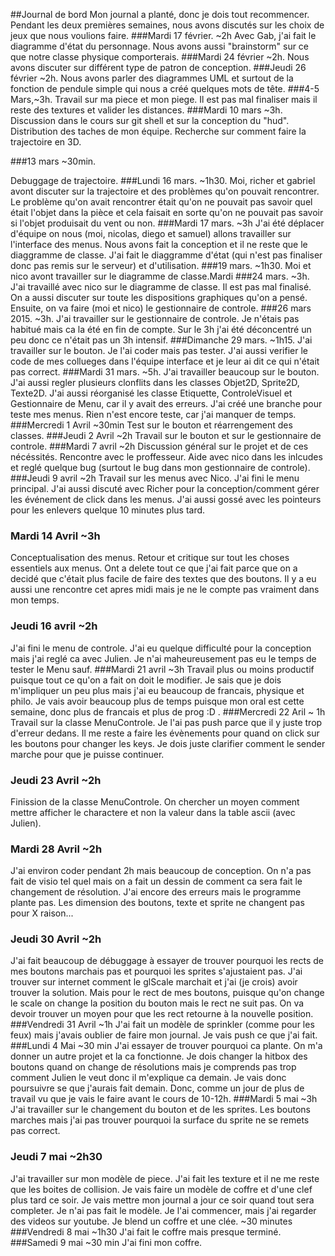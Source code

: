 ##Journal de bord
Mon journal a planté, donc je dois tout recommencer. Pendant les deux premières semaines, nous avons discutés sur les choix de jeux que nous voulions faire. 
###Mardi 17 février. ~2h
 Avec Gab, j'ai fait le diagramme d'état du personnage. Nous avons aussi "brainstorm" sur ce que notre classe physique comporterais.
###Mardi 24 février ~2h.
 Nous avons discuter sur différent type de patron de conception. 
###Jeudi 26 février ~2h. 
Nous avons parler des diagrammes UML et surtout de la fonction de pendule simple qui nous a créé quelques mots de tête.
###4-5 Mars,~3h. 
Travail sur ma piece et mon piege. Il est pas mal finaliser mais il reste des textures et valider les distances.
###Mardi 10 mars ~3h.
 Discussion dans le cours sur git shell et sur la conception du "hud". Distribution des taches de mon équipe. Recherche sur comment faire la trajectoire en 3D.

###13 mars ~30min.

 Debuggage de trajectoire. 
###Lundi 16 mars. ~1h30. 
Moi, richer et gabriel avont discuter sur la trajectoire et des problèmes qu'on pouvait rencontrer. Le problème qu'on avait rencontrer était qu'on ne pouvait pas savoir quel était l'objet dans la pièce et cela faisait en sorte qu'on ne pouvait pas savoir si l'objet produisait du vent ou non. 
###Mardi 17 mars. ~3h
 J'ai été déplacer d'équipe on nous (moi, nicolas, diego et samuel) allons travailler sur l'interface des menus. Nous avons fait la conception et il ne reste que le diaggramme de classe. J'ai fait le diaggramme d'état (qui n'est pas finaliser donc pas remis sur le serveur) et d'utilisation. 
###19 mars. ~1h30.
 Moi et nico avont travailler sur le diagramme de classe.Mardi 
###24 mars. ~3h.
 J'ai travaillé avec nico sur le diagramme de classe. Il est pas mal finalisé. On a aussi discuter sur toute les dispositions graphiques qu'on a pensé. Ensuite, on va faire (moi et nico) le gestionnaire de controle. 
###26 mars 2015. ~3h.
 J'ai travailler sur le gestionnaire de controle. Je n'étais pas habitué mais ca la été en fin de compte. Sur le 3h j'ai été déconcentré un peu donc ce n'était pas un 3h intensif. 
###Dimanche 29 mars. ~1h15.
 J'ai travailler sur le bouton. Je l'ai coder mais pas tester. J'ai aussi verifier le code de mes collueges dans l'équipe interface et je leur ai dit ce qui n'était pas correct. 
###Mardi 31 mars. ~5h.
 J'ai travailler beaucoup sur le bouton. J'ai aussi regler plusieurs clonflits dans les classes Objet2D, Sprite2D, Texte2D. J'ai aussi réorganisé les classe Etiquette, ControleVisuel et Gestionnaire de Menu, car il y avait des erreurs. J'ai créé une branche pour teste mes menus. Rien n'est encore teste, car j'ai manquer de temps. 
###Mercredi 1 Avril ~30min
Test sur le bouton et réarrengement des classes.
###Jeudi 2 Avril ~2h
Travail sur le bouton et sur le gestionnaire de controle.
###Mardi 7 avril ~2h
Discussion général sur le projet et de ces nécéssités. Rencontre avec le proffesseur. Aide avec nico dans les inlcudes et reglé quelque bug (surtout le bug dans mon gestionnaire de controle).
###Jeudi 9 avril ~2h
Travail sur les menus avec Nico. J'ai fini le menu principal. J'ai aussi discuté avec Richer pour la conception/comment gérer les événement de click dans les menus. J'ai aussi gossé avec les pointeurs pour les enlevers quelque 10 minutes plus tard.
### Mardi 14 Avril ~3h
Conceptualisation des menus. Retour et critique sur tout les choses essentiels aux menus. Ont a delete tout ce que j'ai fait parce que on a decidé que c'était plus facile de faire des textes que des boutons. Il y a eu aussi une rencontre cet apres midi mais je ne le compte pas vraiment dans mon temps.
### Jeudi 16 avril ~2h
J'ai fini le menu de controle. J'ai eu quelque difficulté pour la conception mais j'ai reglé ca avec Julien. Je n'ai maheureusement pas eu le temps de tester le Menu sauf.
###Mardi 21 avril ~3h
Travail plus ou moins productif puisque tout ce qu'on a fait on doit le modifier. Je sais que je dois m'impliquer un peu plus mais j'ai eu beaucoup de francais, physique et philo. Je vais avoir beaucoup plus de temps puisque mon oral est cette semaine, donc plus de francais et plus de prog :D .
###Mercredi 22 Aril ~ 1h
Travail sur la classe MenuControle. Je l'ai pas push parce que il y juste trop d'erreur dedans. Il me reste a faire les évènements pour quand on click sur les boutons pour changer les keys. Je dois juste clarifier comment le sender marche pour que je puisse continuer.
### Jeudi 23 Avril ~2h
Finission de la classe MenuControle. On chercher un moyen comment mettre afficher le charactere et non la valeur dans la table ascii (avec Julien).
### Mardi 28 Avril ~2h
J'ai environ coder pendant 2h mais beaucoup de conception. On n'a pas fait de visio tel quel mais on a fait un dessin de comment ca sera fait le changement de résolution. J'ai encore des erreurs mais le programme plante pas. Les dimension des boutons, texte et sprite ne changent pas pour X raison...
### Jeudi 30 Avril ~2h
J'ai fait beaucoup de débuggage à essayer de trouver pourquoi les rects de mes boutons marchais pas et pourquoi les sprites s'ajustaient pas. J'ai trouver sur internet comment le glScale marchait et j'ai (je crois) avoir trouver la solution. Mais pour le rect de mes boutons, puisque qu'on change le scale on change la position du bouton mais le rect ne suit pas. On va devoir trouver un moyen pour que les rect retourne à la nouvelle position. 
###Vendredi 31 Avril ~1h
J'ai fait un modèle de sprinkler (comme pour les feux) mais j'avais oublier de faire mon journal. Je vais push ce que j'ai fait.
###Lundi 4 Mai ~30 min
J'ai essayer de trouver pourquoi ca plante. On m'a donner un autre projet et la ca fonctionne. Je dois changer la hitbox des boutons quand on change de résolutions mais je comprends pas trop comment Julien le veut donc il m'explique ca demain. Je vais donc poursuivre se que j'aurais fait demain. Donc, comme un jour de plus de travail vu que je vais le faire avant le cours de 10-12h. 
###Mardi 5 mai ~3h
J'ai travailler sur le changement du bouton et de les sprites. Les boutons marches mais j'ai pas trouver pourquoi la surface du sprite ne se remets pas correct.
### Jeudi 7 mai ~2h30
J'ai travailler sur mon modèle de piece. J'ai fait les texture et il ne me reste que les boites de collision. Je vais faire un modèle de coffre et d'une clef plus tard ce soir. Je vais mettre mon journal a jour ce soir quand tout sera completer. Je n'ai pas fait le modèle. Je l'ai commencer, mais j'ai regarder des videos sur youtube. Je blend un coffre et une clée. ~30 minutes
###Vendredi 8 mai ~1h30
J'ai fait le coffre mais presque terminé.
###Samedi 9 mai ~30 min
J'ai fini mon coffre.